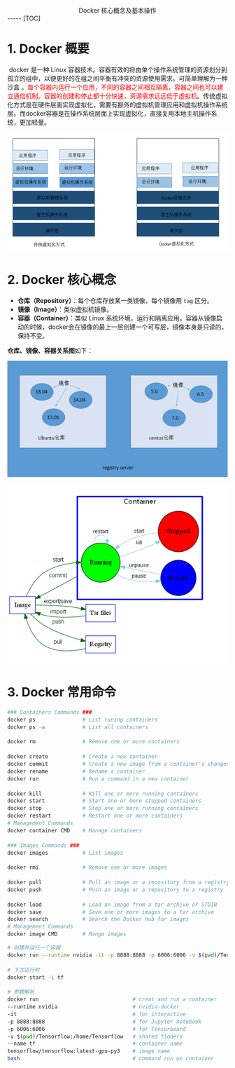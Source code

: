 <center>Docker 核心概念及基本操作</center>
-----
[TOC]

# 1. Docker 概要

​	docker 是一种 Linux 容器技术。容器有效的将由单个操作系统管理的资源划分到孤立的组中，以便更好的在组之间平衡有冲突的资源使用需求。可简单理解为一种沙盒 。<font color=red>每个容器内运行一个应用，不同的容器之间相互隔离，容器之间也可以建立通信机制。容器的创建和停止都十分快速，资源需求远远低于虚拟机</font>。传统虚拟化方式是在硬件层面实现虚拟化，需要有额外的虚拟机管理应用和虚拟机操作系统层。而docker容器是在操作系统层面上实现虚拟化，直接复用本地主机操作系统，更加轻量。

![](image/1.png)

# 2. Docker 核心概念

- **仓库（Repository）**：每个仓库存放某一类镜像，每个镜像用 `tag` 区分。
- **镜像（Image）**：类似虚拟机镜像。
- **容器（Container）**：类似 Linux 系统环境，运行和隔离应用。容器从镜像启动的时候，docker会在镜像的最上一层创建一个可写层，镜像本身是只读的，保持不变。

**仓库、镜像、容器关系图**如下：

![](image/2.png)

![](image/3.png)

# 3. Docker 常用命令


```bash
### Containers Commands ###
docker ps				# List runing containers
docker ps -a			# List all containers 

docker rm         		# Remove one or more containers

docker create     		# Create a new container
docker commit			# Create a new image from a container's changes
docker rename     		# Rename a container
docker run        		# Run a command in a new container

docker kill        		# Kill one or more running containers
docker start       		# Start one or more stopped containers
docker stop        		# Stop one or more running containers
docker restart			# Restart one or more containers
# Management Commands
docker container CMD	# Manage containers

### Images Commands ###
docker images			# List images

docker rmi				# Remove one or more images

docker pull				# Pull an image or a repository from a registry
docker push				# Push an image or a repository to a registry

docker load				# Load an image from a tar archive or STDIN
docker save				# Save one or more images to a tar archive
docker search			# Search the Docker Hub for images
# Management Commands
docker image CMD 		# Mange images
```

```bash
# 创建并运行一个容器
docker run --runtime nvidia -it -p 8888:8888 -p 6006:6006 -v $(pwd)/Tensorflow:/home/Tensorflow --name tf tensorflow/tensorflow:latest-gpu-py3 bash

# 下次运行时
docker start -i tf

# 参数解析
docker run 								# creat and run a container
--runtime nvidia						# nvidia-docker
-it										# for interactive
-p 8888:8888							# for Jupyter notebook
-p 6006:6006							# for Tensorboard
-v $(pwd)/Tensorflow:/home/Tensorflow	# shared floders
--name tf								# container name
tensorflow/tensorflow:latest-gpu-py3	# image name
bash 									# command run on container
```

